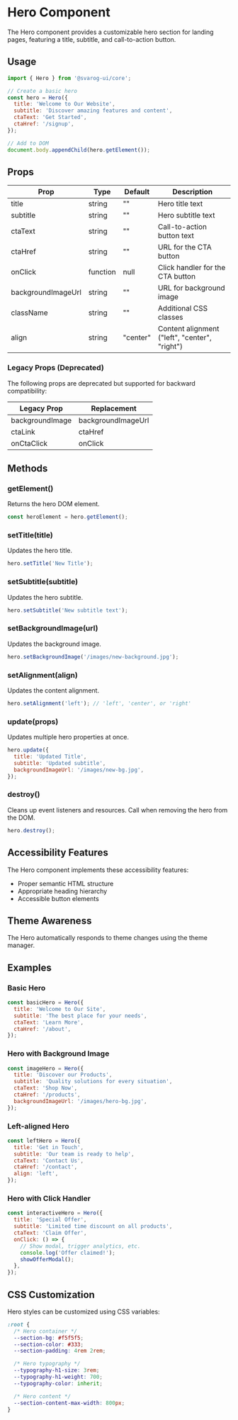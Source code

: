 # Hero Component

The Hero component provides a customizable hero section for landing pages, featuring a title, subtitle, and call-to-action button.

## Usage

```javascript
import { Hero } from '@svarog-ui/core';

// Create a basic hero
const hero = Hero({
  title: 'Welcome to Our Website',
  subtitle: 'Discover amazing features and content',
  ctaText: 'Get Started',
  ctaHref: '/signup',
});

// Add to DOM
document.body.appendChild(hero.getElement());
```

## Props

| Prop               | Type     | Default  | Description                                   |
| ------------------ | -------- | -------- | --------------------------------------------- |
| title              | string   | ""       | Hero title text                               |
| subtitle           | string   | ""       | Hero subtitle text                            |
| ctaText            | string   | ""       | Call-to-action button text                    |
| ctaHref            | string   | ""       | URL for the CTA button                        |
| onClick            | function | null     | Click handler for the CTA button              |
| backgroundImageUrl | string   | ""       | URL for background image                      |
| className          | string   | ""       | Additional CSS classes                        |
| align              | string   | "center" | Content alignment ("left", "center", "right") |

### Legacy Props (Deprecated)

The following props are deprecated but supported for backward compatibility:

| Legacy Prop     | Replacement        |
| --------------- | ------------------ |
| backgroundImage | backgroundImageUrl |
| ctaLink         | ctaHref            |
| onCtaClick      | onClick            |

## Methods

### getElement()

Returns the hero DOM element.

```javascript
const heroElement = hero.getElement();
```

### setTitle(title)

Updates the hero title.

```javascript
hero.setTitle('New Title');
```

### setSubtitle(subtitle)

Updates the hero subtitle.

```javascript
hero.setSubtitle('New subtitle text');
```

### setBackgroundImage(url)

Updates the background image.

```javascript
hero.setBackgroundImage('/images/new-background.jpg');
```

### setAlignment(align)

Updates the content alignment.

```javascript
hero.setAlignment('left'); // 'left', 'center', or 'right'
```

### update(props)

Updates multiple hero properties at once.

```javascript
hero.update({
  title: 'Updated Title',
  subtitle: 'Updated subtitle',
  backgroundImageUrl: '/images/new-bg.jpg',
});
```

### destroy()

Cleans up event listeners and resources. Call when removing the hero from the DOM.

```javascript
hero.destroy();
```

## Accessibility Features

The Hero component implements these accessibility features:

- Proper semantic HTML structure
- Appropriate heading hierarchy
- Accessible button elements

## Theme Awareness

The Hero automatically responds to theme changes using the theme manager.

## Examples

### Basic Hero

```javascript
const basicHero = Hero({
  title: 'Welcome to Our Site',
  subtitle: 'The best place for your needs',
  ctaText: 'Learn More',
  ctaHref: '/about',
});
```

### Hero with Background Image

```javascript
const imageHero = Hero({
  title: 'Discover our Products',
  subtitle: 'Quality solutions for every situation',
  ctaText: 'Shop Now',
  ctaHref: '/products',
  backgroundImageUrl: '/images/hero-bg.jpg',
});
```

### Left-aligned Hero

```javascript
const leftHero = Hero({
  title: 'Get in Touch',
  subtitle: 'Our team is ready to help',
  ctaText: 'Contact Us',
  ctaHref: '/contact',
  align: 'left',
});
```

### Hero with Click Handler

```javascript
const interactiveHero = Hero({
  title: 'Special Offer',
  subtitle: 'Limited time discount on all products',
  ctaText: 'Claim Offer',
  onClick: () => {
    // Show modal, trigger analytics, etc.
    console.log('Offer claimed!');
    showOfferModal();
  },
});
```

## CSS Customization

Hero styles can be customized using CSS variables:

```css
:root {
  /* Hero container */
  --section-bg: #f5f5f5;
  --section-color: #333;
  --section-padding: 4rem 2rem;

  /* Hero typography */
  --typography-h1-size: 3rem;
  --typography-h1-weight: 700;
  --typography-color: inherit;

  /* Hero content */
  --section-content-max-width: 800px;
}
```
